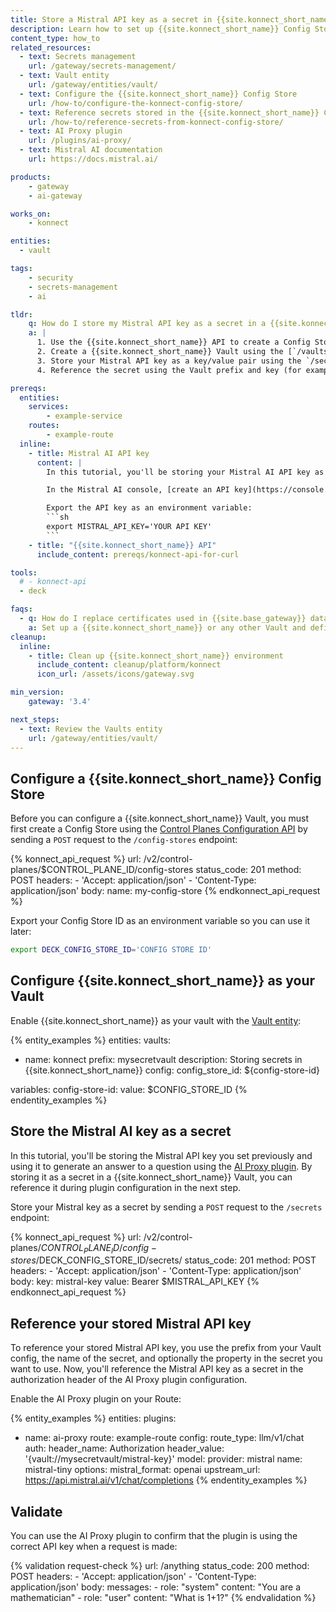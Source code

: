 ```yaml
---
title: Store a Mistral API key as a secret in {{site.konnect_short_name}} Config Store
description: Learn how to set up {{site.konnect_short_name}} Config Store as a Vault backend and store a Mistral API key.
content_type: how_to
related_resources:
  - text: Secrets management
    url: /gateway/secrets-management/
  - text: Vault entity
    url: /gateway/entities/vault/
  - text: Configure the {{site.konnect_short_name}} Config Store
    url: /how-to/configure-the-konnect-config-store/
  - text: Reference secrets stored in the {{site.konnect_short_name}} Config Store
    url: /how-to/reference-secrets-from-konnect-config-store/
  - text: AI Proxy plugin
    url: /plugins/ai-proxy/
  - text: Mistral AI documentation
    url: https://docs.mistral.ai/

products:
    - gateway
    - ai-gateway

works_on:
    - konnect

entities:
  - vault

tags:
    - security
    - secrets-management
    - ai

tldr:
    q: How do I store my Mistral API key as a secret in a {{site.konnect_short_name}} Vault and then use it with the AI Proxy plugin?
    a: |
      1. Use the {{site.konnect_short_name}} API to create a Config Store using the `/config-stores` endpoint.
      2. Create a {{site.konnect_short_name}} Vault using the [`/vaults/` endpoint](/api/konnect/control-planes-config/#/operations/create-vault).
      3. Store your Mistral API key as a key/value pair using the `/secrets` endpoint.
      4. Reference the secret using the Vault prefix and key (for example: `{vault://mysecretvault/mistral-key}`) in the [AI Proxy plugin](/plugins/ai-proxy/) `header_value`.

prereqs:
  entities:
    services:
        - example-service
    routes:
        - example-route
  inline:
    - title: Mistral AI API key
      content: |
        In this tutorial, you'll be storing your Mistral AI API key as a secret in a {{site.konnect_short_name}} Vault.

        In the Mistral AI console, [create an API key](https://console.mistral.ai/api-keys/) and copy it. You'll add this API key as a secret to your vault.

        Export the API key as an environment variable:
        ```sh
        export MISTRAL_API_KEY='YOUR API KEY'
        ```
    - title: "{{site.konnect_short_name}} API"
      include_content: prereqs/konnect-api-for-curl

tools:
  # - konnect-api
  - deck

faqs:
  - q: How do I replace certificates used in {{site.base_gateway}} data plane nodes with a secret reference?
    a: Set up a {{site.konnect_short_name}} or any other Vault and define the certificate and key in a secret in the Vault.
cleanup:
  inline:
    - title: Clean up {{site.konnect_short_name}} environment
      include_content: cleanup/platform/konnect
      icon_url: /assets/icons/gateway.svg

min_version:
    gateway: '3.4'

next_steps:
  - text: Review the Vaults entity
    url: /gateway/entities/vault/
---
```



## Configure a {{site.konnect_short_name}} Config Store

Before you can configure a {{site.konnect_short_name}} Vault, you must first create a Config Store using the [Control Planes Configuration API](/api/konnect/control-planes-config/) by sending a `POST` request to the `/config-stores` endpoint:

<!--vale off-->
{% konnect_api_request %}
url: /v2/control-planes/$CONTROL_PLANE_ID/config-stores
status_code: 201
method: POST
headers:
    - 'Accept: application/json'
    - 'Content-Type: application/json'
body:
    name: my-config-store
{% endkonnect_api_request %}
<!--vale on-->

Export your Config Store ID as an environment variable so you can use it later:

```sh
export DECK_CONFIG_STORE_ID='CONFIG STORE ID'
```

## Configure {{site.konnect_short_name}} as your Vault

Enable {{site.konnect_short_name}} as your vault with the [Vault entity](/gateway/entities/vault/):

{% entity_examples %}
entities:
  vaults:
  - name: konnect
    prefix: mysecretvault
    description: Storing secrets in {{site.konnect_short_name}}
    config:
      config_store_id: ${config-store-id}

variables:
  config-store-id:
    value: $CONFIG_STORE_ID
{% endentity_examples %}

## Store the Mistral AI key as a secret

In this tutorial, you'll be storing the Mistral API key you set previously and using it to generate an answer to a question using the [AI Proxy plugin](/plugins/ai-proxy/). By storing it as a secret in a {{site.konnect_short_name}} Vault, you can reference it during plugin configuration in the next step.

Store your Mistral key as a secret by sending a `POST` request to the `/secrets` endpoint:

<!--vale off-->
{% konnect_api_request %}
url: /v2/control-planes/$CONTROL_PLANE_ID/config-stores/$DECK_CONFIG_STORE_ID/secrets/
status_code: 201
method: POST
headers:
    - 'Accept: application/json'
    - 'Content-Type: application/json'
body:
    key: mistral-key
    value: Bearer $MISTRAL_API_KEY
{% endkonnect_api_request %}
<!--vale on-->

## Reference your stored Mistral API key

To reference your stored Mistral API key, you use the prefix from your Vault config, the name of the secret, and optionally the property in the secret you want to use. Now, you'll reference the Mistral API key as a secret in the authorization header of the AI Proxy plugin configuration.

Enable the AI Proxy plugin on your Route:

{% entity_examples %}
entities:
  plugins:
  - name: ai-proxy
    route: example-route
    config:
      route_type: llm/v1/chat
      auth:
        header_name: Authorization
        header_value: '{vault://mysecretvault/mistral-key}'
      model:
        provider: mistral
        name: mistral-tiny
        options:
          mistral_format: openai
          upstream_url: https://api.mistral.ai/v1/chat/completions
{% endentity_examples %}

## Validate

You can use the AI Proxy plugin to confirm that the plugin is using the correct API key when a request is made:

<!--vale off-->
{% validation request-check %}
url: /anything
status_code: 200
method: POST
headers:
    - 'Accept: application/json'
    - 'Content-Type: application/json'
body:
    messages:
        - role: "system"
          content: "You are a mathematician"
        - role: "user"
          content: "What is 1+1?"
{% endvalidation %}
<!--vale on-->
